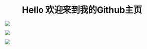 <h1 align="center">Hello 欢迎来到我的Github主页</h1>

[![](https://github-readme-stats.vercel.app/api?username=hz64&theme=dracula&show_icons=true&locale=cn)](https://github.com/hz64/github-readme-stats)

[![](https://github-readme-stats.vercel.app/api/top-langs/?username=hz64&theme=dracula&show_icons=true&locale=cn&layout=compact)](https://github.com/hz64/github-readme-stats)

![](https://komarev.com/ghpvc/?username=your-hz64-username&color=green)
